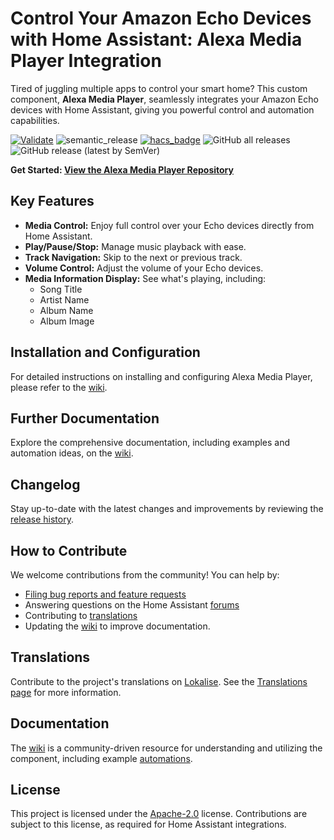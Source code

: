 # Control Your Amazon Echo Devices with Home Assistant: Alexa Media Player Integration

Tired of juggling multiple apps to control your smart home?  This custom component, **Alexa Media Player**, seamlessly integrates your Amazon Echo devices with Home Assistant, giving you powerful control and automation capabilities.

[![Validate](https://github.com/alandtse/alexa_media_player/actions/workflows/validate.yaml/badge.svg)](https://github.com/alandtse/alexa_media_player/actions/workflows/validate.yaml)
![semantic_release](https://github.com/alandtse/alexa_media_player/workflows/semantic_release/badge.svg)
[![hacs_badge](https://img.shields.io/badge/HACS-Default-orange.svg)](https://hacs.xyz/)
![GitHub all releases](https://img.shields.io/github/downloads/alandtse/alexa_media_player/total)
![GitHub release (latest by SemVer)](https://img.shields.io/github/downloads/alandtse/alexa_media_player/latest/total)

**Get Started: [View the Alexa Media Player Repository](https://github.com/alandtse/alexa_media_player)**

## Key Features

*   **Media Control:**  Enjoy full control over your Echo devices directly from Home Assistant.
*   **Play/Pause/Stop:** Manage music playback with ease.
*   **Track Navigation:**  Skip to the next or previous track.
*   **Volume Control:** Adjust the volume of your Echo devices.
*   **Media Information Display:**  See what's playing, including:
    *   Song Title
    *   Artist Name
    *   Album Name
    *   Album Image

## Installation and Configuration

For detailed instructions on installing and configuring Alexa Media Player, please refer to the [wiki](https://github.com/alandtse/alexa_media_player/wiki/Configuration).

## Further Documentation

Explore the comprehensive documentation, including examples and automation ideas, on the [wiki](https://github.com/alandtse/alexa_media_player/wiki).

## Changelog

Stay up-to-date with the latest changes and improvements by reviewing the [release history](https://github.com/alandtse/alexa_media_player/releases).

## How to Contribute

We welcome contributions from the community!  You can help by:

*   [Filing bug reports and feature requests](https://github.com/alandtse/alexa_media_player/issues)
*   Answering questions on the Home Assistant [forums](https://community.home-assistant.io/t/echo-devices-alexa-as-media-player-testers-needed/58639)
*   Contributing to [translations](https://lokalise.com/public/465185555eee18dd537ca6.39714580/)
*   Updating the [wiki](https://github.com/alandtse/alexa_media_player/wiki) to improve documentation.

## Translations

Contribute to the project's translations on [Lokalise](https://app.lokalise.com/project/465185555eee18dd537ca6.39714580/).  See the [Translations page](https://github.com/alandtse/alexa_media_player/wiki/Translations) for more information.

## Documentation

The [wiki](https://github.com/alandtse/alexa_media_player/wiki) is a community-driven resource for understanding and utilizing the component, including example [automations](https://github.com/alandtse/alexa_media_player/wiki/Examples%3A-Automation).

## License

This project is licensed under the [Apache-2.0](LICENSE) license.  Contributions are subject to this license, as required for Home Assistant integrations.